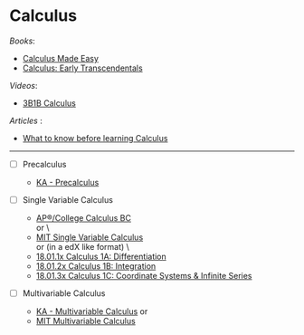 # Calculus

_Books_:

- [Calculus Made Easy](https://calculusmadeeasy.org/)
- [Calculus: Early Transcendentals](<https://math.libretexts.org/Bookshelves/Calculus/Map%3A_Calculus__Early_Transcendentals_(Stewart)>)

_Videos_:

- [3B1B Calculus](https://www.3blue1brown.com/topics/calculus)

_Articles_ :

- [What to know before learning Calculus](https://www.khanacademy.org/math/ap-calculus-ab/ab-limits-new/ap-ab-about/a/ap-calc-prerequisites)

---

- [ ] Precalculus

  - [KA - Precalculus](https://www.khanacademy.org/math/precalculus)

- [ ] Single Variable Calculus

  - [AP®︎/College Calculus BC](https://www.khanacademy.org/math/ap-calculus-bc) \
    or \
  - [MIT Single Variable Calculus](https://ocw.mit.edu/courses/18-01sc-single-variable-calculus-fall-2010/) \
    or (in a edX like format) \
  - [18.01.1x Calculus 1A: Differentiation](https://openlearninglibrary.mit.edu/courses/course-v1:MITx+18.01.1x+2T2019/about)
  - [ 18.01.2x Calculus 1B: Integration ](https://openlearninglibrary.mit.edu/courses/course-v1:MITx+18.01.2x+3T2019/about)
  - [ 18.01.3x Calculus 1C: Coordinate Systems & Infinite Series ](https://openlearninglibrary.mit.edu/courses/course-v1:MITx+18.01.3x+1T2020/about)

-  [ ] Multivariable Calculus

  - [KA - Multivariable Calculus](https://www.khanacademy.org/math/multivariable-calculus)
    or
  - [MIT Multivariable Calculus](https://ocw.mit.edu/courses/18-02sc-multivariable-calculus-fall-2010/)
